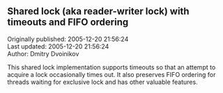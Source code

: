 ## Shared lock (aka reader-writer lock) with timeouts and FIFO ordering  
Originally published: 2005-12-20 21:56:24  
Last updated: 2005-12-20 21:56:24  
Author: Dmitry Dvoinikov  
  
This shared lock implementation supports timeouts so that an attempt to acquire a lock occasionally times out. It also preserves FIFO ordering for threads waiting for exclusive lock and has other valuable features.